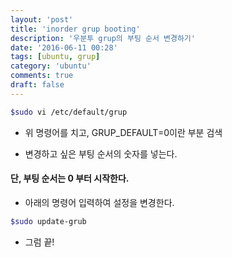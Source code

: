 ```yaml
---
layout: 'post'
title: 'inorder grup booting'
description: '우분투 grup의 부팅 순서 변경하기'
date: '2016-06-11 00:28'
tags: [ubuntu, grup]
category: 'ubuntu'
comments: true
draft: false
---
```


```bash
$sudo vi /etc/default/grup
```

- 위 명령어를 치고, GRUP_DEFAULT=0이란 부분 검색

- 변경하고 싶은 부팅 순서의 숫자를 넣는다.

#### 단, 부팅 순서는 0 부터 시작한다.

- 아래의 명령어 입력하여 설정을 변경한다.

```bash
$sudo update-grub
```

- 그럼 끝!
